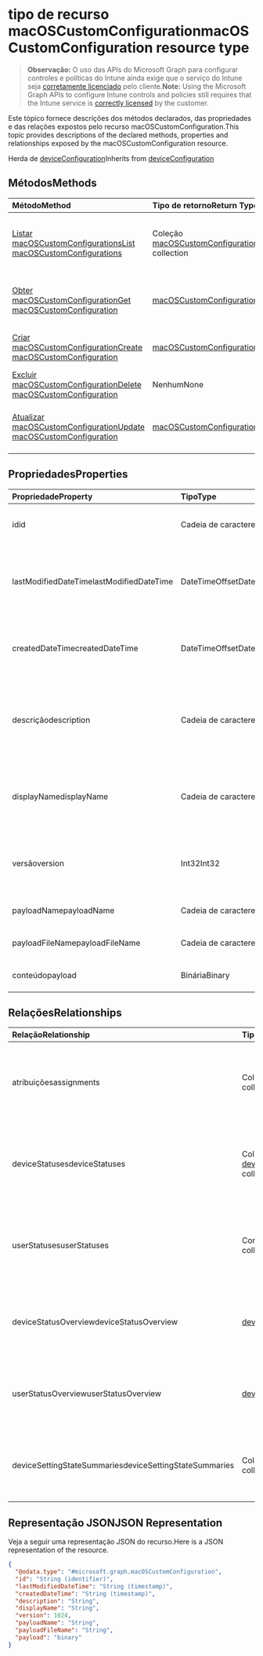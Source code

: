 # <a name="macoscustomconfiguration-resource-type"></a><span data-ttu-id="fa560-101">tipo de recurso macOSCustomConfiguration</span><span class="sxs-lookup"><span data-stu-id="fa560-101">macOSCustomConfiguration resource type</span></span>

> <span data-ttu-id="fa560-102">**Observação:** O uso das APIs do Microsoft Graph para configurar controles e políticas do Intune ainda exige que o serviço do Intune seja [corretamente licenciado](https://go.microsoft.com/fwlink/?linkid=839381) pelo cliente.</span><span class="sxs-lookup"><span data-stu-id="fa560-102">**Note:** Using the Microsoft Graph APIs to configure Intune controls and policies still requires that the Intune service is [correctly licensed](https://go.microsoft.com/fwlink/?linkid=839381) by the customer.</span></span>

<span data-ttu-id="fa560-103">Este tópico fornece descrições dos métodos declarados, das propriedades e das relações expostos pelo recurso macOSCustomConfiguration.</span><span class="sxs-lookup"><span data-stu-id="fa560-103">This topic provides descriptions of the declared methods, properties and relationships exposed by the macOSCustomConfiguration resource.</span></span>

<span data-ttu-id="fa560-104">Herda de [deviceConfiguration](../resources/intune_deviceconfig_deviceconfiguration.md)</span><span class="sxs-lookup"><span data-stu-id="fa560-104">Inherits from [deviceConfiguration](../resources/intune_deviceconfig_deviceconfiguration.md)</span></span>

## <a name="methods"></a><span data-ttu-id="fa560-105">Métodos</span><span class="sxs-lookup"><span data-stu-id="fa560-105">Methods</span></span>
|<span data-ttu-id="fa560-106">Método</span><span class="sxs-lookup"><span data-stu-id="fa560-106">Method</span></span>|<span data-ttu-id="fa560-107">Tipo de retorno</span><span class="sxs-lookup"><span data-stu-id="fa560-107">Return Type</span></span>|<span data-ttu-id="fa560-108">Descrição</span><span class="sxs-lookup"><span data-stu-id="fa560-108">Description</span></span>|
|:---|:---|:---|
|[<span data-ttu-id="fa560-109">Listar macOSCustomConfigurations</span><span class="sxs-lookup"><span data-stu-id="fa560-109">List macOSCustomConfigurations</span></span>](../api/intune_deviceconfig_macoscustomconfiguration_list.md)|<span data-ttu-id="fa560-110">Coleção [macOSCustomConfiguration](../resources/intune_deviceconfig_macoscustomconfiguration.md)</span><span class="sxs-lookup"><span data-stu-id="fa560-110">[macOSCustomConfiguration](../resources/intune_deviceconfig_macoscustomconfiguration.md) collection</span></span>|<span data-ttu-id="fa560-111">Lista propriedades e relações dos objetos [macOSCustomConfiguration](../resources/intune_deviceconfig_macoscustomconfiguration.md).</span><span class="sxs-lookup"><span data-stu-id="fa560-111">List properties and relationships of the [macOSCustomConfiguration](../resources/intune_deviceconfig_macoscustomconfiguration.md) objects.</span></span>|
|[<span data-ttu-id="fa560-112">Obter macOSCustomConfiguration</span><span class="sxs-lookup"><span data-stu-id="fa560-112">Get macOSCustomConfiguration</span></span>](../api/intune_deviceconfig_macoscustomconfiguration_get.md)|[<span data-ttu-id="fa560-113">macOSCustomConfiguration</span><span class="sxs-lookup"><span data-stu-id="fa560-113">macOSCustomConfiguration</span></span>](../resources/intune_deviceconfig_macoscustomconfiguration.md)|<span data-ttu-id="fa560-114">Propriedades de leitura e relações do objeto [macOSCustomConfiguration](../resources/intune_deviceconfig_macoscustomconfiguration.md).</span><span class="sxs-lookup"><span data-stu-id="fa560-114">Read properties and relationships of the [macOSCustomConfiguration](../resources/intune_deviceconfig_macoscustomconfiguration.md) object.</span></span>|
|[<span data-ttu-id="fa560-115">Criar macOSCustomConfiguration</span><span class="sxs-lookup"><span data-stu-id="fa560-115">Create macOSCustomConfiguration</span></span>](../api/intune_deviceconfig_macoscustomconfiguration_create.md)|[<span data-ttu-id="fa560-116">macOSCustomConfiguration</span><span class="sxs-lookup"><span data-stu-id="fa560-116">macOSCustomConfiguration</span></span>](../resources/intune_deviceconfig_macoscustomconfiguration.md)|<span data-ttu-id="fa560-117">Cria um novo objeto [macOSCustomConfiguration](../resources/intune_deviceconfig_macoscustomconfiguration.md).</span><span class="sxs-lookup"><span data-stu-id="fa560-117">Create a new [macOSCustomConfiguration](../resources/intune_deviceconfig_macoscustomconfiguration.md) object.</span></span>|
|[<span data-ttu-id="fa560-118">Excluir macOSCustomConfiguration</span><span class="sxs-lookup"><span data-stu-id="fa560-118">Delete macOSCustomConfiguration</span></span>](../api/intune_deviceconfig_macoscustomconfiguration_delete.md)|<span data-ttu-id="fa560-119">Nenhum</span><span class="sxs-lookup"><span data-stu-id="fa560-119">None</span></span>|<span data-ttu-id="fa560-120">Exclui um [macOSCustomConfiguration](../resources/intune_deviceconfig_macoscustomconfiguration.md).</span><span class="sxs-lookup"><span data-stu-id="fa560-120">Deletes a [macOSCustomConfiguration](../resources/intune_deviceconfig_macoscustomconfiguration.md).</span></span>|
|[<span data-ttu-id="fa560-121">Atualizar macOSCustomConfiguration</span><span class="sxs-lookup"><span data-stu-id="fa560-121">Update macOSCustomConfiguration</span></span>](../api/intune_deviceconfig_macoscustomconfiguration_update.md)|[<span data-ttu-id="fa560-122">macOSCustomConfiguration</span><span class="sxs-lookup"><span data-stu-id="fa560-122">macOSCustomConfiguration</span></span>](../resources/intune_deviceconfig_macoscustomconfiguration.md)|<span data-ttu-id="fa560-123">Atualiza as propriedades de um objeto [macOSCustomConfiguration](../resources/intune_deviceconfig_macoscustomconfiguration.md).</span><span class="sxs-lookup"><span data-stu-id="fa560-123">Update the properties of a [macOSCustomConfiguration](../resources/intune_deviceconfig_macoscustomconfiguration.md) object.</span></span>|

## <a name="properties"></a><span data-ttu-id="fa560-124">Propriedades</span><span class="sxs-lookup"><span data-stu-id="fa560-124">Properties</span></span>
|<span data-ttu-id="fa560-125">Propriedade</span><span class="sxs-lookup"><span data-stu-id="fa560-125">Property</span></span>|<span data-ttu-id="fa560-126">Tipo</span><span class="sxs-lookup"><span data-stu-id="fa560-126">Type</span></span>|<span data-ttu-id="fa560-127">Descrição</span><span class="sxs-lookup"><span data-stu-id="fa560-127">Description</span></span>|
|:---|:---|:---|
|<span data-ttu-id="fa560-128">id</span><span class="sxs-lookup"><span data-stu-id="fa560-128">id</span></span>|<span data-ttu-id="fa560-129">Cadeia de caracteres</span><span class="sxs-lookup"><span data-stu-id="fa560-129">String</span></span>|<span data-ttu-id="fa560-130">Chave da entidade.</span><span class="sxs-lookup"><span data-stu-id="fa560-130">Key of the entity.</span></span> <span data-ttu-id="fa560-131">Herdado de [deviceConfiguration](../resources/intune_deviceconfig_deviceconfiguration.md)</span><span class="sxs-lookup"><span data-stu-id="fa560-131">Inherited from [deviceConfiguration](../resources/intune_deviceconfig_deviceconfiguration.md)</span></span>|
|<span data-ttu-id="fa560-132">lastModifiedDateTime</span><span class="sxs-lookup"><span data-stu-id="fa560-132">lastModifiedDateTime</span></span>|<span data-ttu-id="fa560-133">DateTimeOffset</span><span class="sxs-lookup"><span data-stu-id="fa560-133">DateTimeOffset</span></span>|<span data-ttu-id="fa560-134">DateTime da última modificação do objeto.</span><span class="sxs-lookup"><span data-stu-id="fa560-134">DateTime the object was last modified.</span></span> <span data-ttu-id="fa560-135">Herdado de [deviceConfiguration](../resources/intune_deviceconfig_deviceconfiguration.md)</span><span class="sxs-lookup"><span data-stu-id="fa560-135">Inherited from [deviceConfiguration](../resources/intune_deviceconfig_deviceconfiguration.md)</span></span>|
|<span data-ttu-id="fa560-136">createdDateTime</span><span class="sxs-lookup"><span data-stu-id="fa560-136">createdDateTime</span></span>|<span data-ttu-id="fa560-137">DateTimeOffset</span><span class="sxs-lookup"><span data-stu-id="fa560-137">DateTimeOffset</span></span>|<span data-ttu-id="fa560-138">DateTime em que o objeto foi criado.</span><span class="sxs-lookup"><span data-stu-id="fa560-138">DateTime the object was created.</span></span> <span data-ttu-id="fa560-139">Herdado de [deviceConfiguration](../resources/intune_deviceconfig_deviceconfiguration.md)</span><span class="sxs-lookup"><span data-stu-id="fa560-139">Inherited from [deviceConfiguration](../resources/intune_deviceconfig_deviceconfiguration.md)</span></span>|
|<span data-ttu-id="fa560-140">descrição</span><span class="sxs-lookup"><span data-stu-id="fa560-140">description</span></span>|<span data-ttu-id="fa560-141">Cadeia de caracteres</span><span class="sxs-lookup"><span data-stu-id="fa560-141">String</span></span>|<span data-ttu-id="fa560-142">O administrador forneceu a descrição da Configuração do dispositivo.</span><span class="sxs-lookup"><span data-stu-id="fa560-142">Admin provided description of the Device Configuration.</span></span> <span data-ttu-id="fa560-143">Herdado de [deviceConfiguration](../resources/intune_deviceconfig_deviceconfiguration.md)</span><span class="sxs-lookup"><span data-stu-id="fa560-143">Inherited from [deviceConfiguration](../resources/intune_deviceconfig_deviceconfiguration.md)</span></span>|
|<span data-ttu-id="fa560-144">displayName</span><span class="sxs-lookup"><span data-stu-id="fa560-144">displayName</span></span>|<span data-ttu-id="fa560-145">Cadeia de caracteres</span><span class="sxs-lookup"><span data-stu-id="fa560-145">String</span></span>|<span data-ttu-id="fa560-146">O administrador forneceu o nome da Configuração do dispositivo.</span><span class="sxs-lookup"><span data-stu-id="fa560-146">Admin provided name of the device configuration.</span></span> <span data-ttu-id="fa560-147">Herdado de [deviceConfiguration](../resources/intune_deviceconfig_deviceconfiguration.md)</span><span class="sxs-lookup"><span data-stu-id="fa560-147">Inherited from [deviceConfiguration](../resources/intune_deviceconfig_deviceconfiguration.md)</span></span>|
|<span data-ttu-id="fa560-148">versão</span><span class="sxs-lookup"><span data-stu-id="fa560-148">version</span></span>|<span data-ttu-id="fa560-149">Int32</span><span class="sxs-lookup"><span data-stu-id="fa560-149">Int32</span></span>|<span data-ttu-id="fa560-150">Versão da configuração do dispositivo.</span><span class="sxs-lookup"><span data-stu-id="fa560-150">Version of the device configuration.</span></span> <span data-ttu-id="fa560-151">Herdado de [deviceConfiguration](../resources/intune_deviceconfig_deviceconfiguration.md)</span><span class="sxs-lookup"><span data-stu-id="fa560-151">Inherited from [deviceConfiguration](../resources/intune_deviceconfig_deviceconfiguration.md)</span></span>|
|<span data-ttu-id="fa560-152">payloadName</span><span class="sxs-lookup"><span data-stu-id="fa560-152">payloadName</span></span>|<span data-ttu-id="fa560-153">Cadeia de caracteres</span><span class="sxs-lookup"><span data-stu-id="fa560-153">String</span></span>|<span data-ttu-id="fa560-154">Nome que é exibido para o usuário.</span><span class="sxs-lookup"><span data-stu-id="fa560-154">Name that is displayed to the user.</span></span>|
|<span data-ttu-id="fa560-155">payloadFileName</span><span class="sxs-lookup"><span data-stu-id="fa560-155">payloadFileName</span></span>|<span data-ttu-id="fa560-156">Cadeia de caracteres</span><span class="sxs-lookup"><span data-stu-id="fa560-156">String</span></span>|<span data-ttu-id="fa560-157">O nome do arquivo de carga (\*.mobileconfig</span><span class="sxs-lookup"><span data-stu-id="fa560-157">Payload file name (\*.mobileconfig</span></span> | <span data-ttu-id="fa560-158">\*.xml).</span><span class="sxs-lookup"><span data-stu-id="fa560-158">\*.xml).</span></span>|
|<span data-ttu-id="fa560-159">conteúdo</span><span class="sxs-lookup"><span data-stu-id="fa560-159">payload</span></span>|<span data-ttu-id="fa560-160">Binária</span><span class="sxs-lookup"><span data-stu-id="fa560-160">Binary</span></span>|<span data-ttu-id="fa560-161">Carga.</span><span class="sxs-lookup"><span data-stu-id="fa560-161">Payload.</span></span> <span data-ttu-id="fa560-162">(Matriz de bytes codificados em UTF8)</span><span class="sxs-lookup"><span data-stu-id="fa560-162">(UTF8 encoded byte array)</span></span>|

## <a name="relationships"></a><span data-ttu-id="fa560-163">Relações</span><span class="sxs-lookup"><span data-stu-id="fa560-163">Relationships</span></span>
|<span data-ttu-id="fa560-164">Relação</span><span class="sxs-lookup"><span data-stu-id="fa560-164">Relationship</span></span>|<span data-ttu-id="fa560-165">Tipo</span><span class="sxs-lookup"><span data-stu-id="fa560-165">Type</span></span>|<span data-ttu-id="fa560-166">Descrição</span><span class="sxs-lookup"><span data-stu-id="fa560-166">Description</span></span>|
|:---|:---|:---|
|<span data-ttu-id="fa560-167">atribuições</span><span class="sxs-lookup"><span data-stu-id="fa560-167">assignments</span></span>|<span data-ttu-id="fa560-168">Coleção [deviceConfigurationAssignment](../resources/intune_deviceconfig_deviceconfigurationassignment.md)</span><span class="sxs-lookup"><span data-stu-id="fa560-168">[deviceConfigurationAssignment](../resources/intune_deviceconfig_deviceconfigurationassignment.md) collection</span></span>|<span data-ttu-id="fa560-169">A lista de atribuições para o perfil de configuração do dispositivo.</span><span class="sxs-lookup"><span data-stu-id="fa560-169">The list of assignments for the device configuration profile.</span></span> <span data-ttu-id="fa560-170">Herdado de [deviceConfiguration](../resources/intune_deviceconfig_deviceconfiguration.md)</span><span class="sxs-lookup"><span data-stu-id="fa560-170">Inherited from [deviceConfiguration](../resources/intune_deviceconfig_deviceconfiguration.md)</span></span>|
|<span data-ttu-id="fa560-171">deviceStatuses</span><span class="sxs-lookup"><span data-stu-id="fa560-171">deviceStatuses</span></span>|<span data-ttu-id="fa560-172">Coleção [deviceConfigurationDeviceStatus](../resources/intune_deviceconfig_deviceconfigurationdevicestatus.md)</span><span class="sxs-lookup"><span data-stu-id="fa560-172">[deviceConfigurationDeviceStatus](../resources/intune_deviceconfig_deviceconfigurationdevicestatus.md) collection</span></span>|<span data-ttu-id="fa560-173">Status de instalação da configuração do dispositivo por dispositivo.</span><span class="sxs-lookup"><span data-stu-id="fa560-173">Device configuration installation status by device.</span></span> <span data-ttu-id="fa560-174">Herdado de [deviceConfiguration](../resources/intune_deviceconfig_deviceconfiguration.md)</span><span class="sxs-lookup"><span data-stu-id="fa560-174">Inherited from [deviceConfiguration](../resources/intune_deviceconfig_deviceconfiguration.md)</span></span>|
|<span data-ttu-id="fa560-175">userStatuses</span><span class="sxs-lookup"><span data-stu-id="fa560-175">userStatuses</span></span>|<span data-ttu-id="fa560-176">Conjunto [deviceConfigurationUserStatus](../resources/intune_deviceconfig_deviceconfigurationuserstatus.md)</span><span class="sxs-lookup"><span data-stu-id="fa560-176">[deviceConfigurationUserStatus](../resources/intune_deviceconfig_deviceconfigurationuserstatus.md) collection</span></span>|<span data-ttu-id="fa560-177">Status de instalação da configuração do dispositivo por usuário.</span><span class="sxs-lookup"><span data-stu-id="fa560-177">Device configuration installation status by device.</span></span> <span data-ttu-id="fa560-178">Herdado de [deviceConfiguration](../resources/intune_deviceconfig_deviceconfiguration.md)</span><span class="sxs-lookup"><span data-stu-id="fa560-178">Inherited from [deviceConfiguration](../resources/intune_deviceconfig_deviceconfiguration.md)</span></span>|
|<span data-ttu-id="fa560-179">deviceStatusOverview</span><span class="sxs-lookup"><span data-stu-id="fa560-179">deviceStatusOverview</span></span>|[<span data-ttu-id="fa560-180">deviceConfigurationDeviceOverview</span><span class="sxs-lookup"><span data-stu-id="fa560-180">deviceConfigurationDeviceOverview</span></span>](../resources/intune_deviceconfig_deviceconfigurationdeviceoverview.md)|<span data-ttu-id="fa560-181">Visão geral de status dos dispositivos na Configuração do dispositivo Herdada de [deviceConfiguration](../resources/intune_deviceconfig_deviceconfiguration.md)</span><span class="sxs-lookup"><span data-stu-id="fa560-181">Device Configuration devices status overview Inherited from [deviceConfiguration](../resources/intune_deviceconfig_deviceconfiguration.md)</span></span>|
|<span data-ttu-id="fa560-182">userStatusOverview</span><span class="sxs-lookup"><span data-stu-id="fa560-182">userStatusOverview</span></span>|[<span data-ttu-id="fa560-183">deviceConfigurationUserOverview</span><span class="sxs-lookup"><span data-stu-id="fa560-183">deviceConfigurationUserOverview</span></span>](../resources/intune_deviceconfig_deviceconfigurationuseroverview.md)|<span data-ttu-id="fa560-184">Visão geral de status dos usuários na Configuração do dispositivo Herdada de [deviceConfiguration](../resources/intune_deviceconfig_deviceconfiguration.md)</span><span class="sxs-lookup"><span data-stu-id="fa560-184">Device Configuration users status overview Inherited from [deviceConfiguration](../resources/intune_deviceconfig_deviceconfiguration.md)</span></span>|
|<span data-ttu-id="fa560-185">deviceSettingStateSummaries</span><span class="sxs-lookup"><span data-stu-id="fa560-185">deviceSettingStateSummaries</span></span>|<span data-ttu-id="fa560-186">Coleção [settingStateDeviceSummary](../resources/intune_deviceconfig_settingstatedevicesummary.md)</span><span class="sxs-lookup"><span data-stu-id="fa560-186">[settingStateDeviceSummary](../resources/intune_deviceconfig_settingstatedevicesummary.md) collection</span></span>|<span data-ttu-id="fa560-187">Resumo de dispositivo de estado de configuração do dispositivo Herdada do [deviceConfiguration](../resources/intune_deviceconfig_deviceconfiguration.md)</span><span class="sxs-lookup"><span data-stu-id="fa560-187">Device Configuration Setting State Device Summary Inherited from [deviceConfiguration](../resources/intune_deviceconfig_deviceconfiguration.md)</span></span>|

## <a name="json-representation"></a><span data-ttu-id="fa560-188">Representação JSON</span><span class="sxs-lookup"><span data-stu-id="fa560-188">JSON Representation</span></span>
<span data-ttu-id="fa560-189">Veja a seguir uma representação JSON do recurso.</span><span class="sxs-lookup"><span data-stu-id="fa560-189">Here is a JSON representation of the resource.</span></span>
<!--{
  "blockType": "resource",
  "baseType": "microsoft.graph.deviceConfiguration",
  "keyProperty": "id",
  "@odata.type": "microsoft.graph.macOSCustomConfiguration"
}-->
``` json
{
  "@odata.type": "#microsoft.graph.macOSCustomConfiguration",
  "id": "String (identifier)",
  "lastModifiedDateTime": "String (timestamp)",
  "createdDateTime": "String (timestamp)",
  "description": "String",
  "displayName": "String",
  "version": 1024,
  "payloadName": "String",
  "payloadFileName": "String",
  "payload": "binary"
}
```








